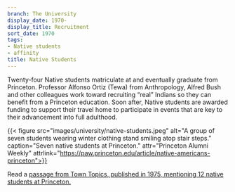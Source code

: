 ```yaml
---
branch: The University
display_date: 1970-
display_title: Recruitment
sort_date: 1970
tags:
- Native students
- affinity
title: Native Students
---
```


Twenty-four Native students matriculate at and eventually graduate from Princeton. Professor Alfonso Ortiz (Tewa) from Anthropology, Alfred Bush and other colleagues work toward recruiting “real” Indians so they can benefit from a Princeton education. Soon after, Native students are awarded funding to support their travel home to participate in events that are key to their advancement into full adulthood. 


{{< figure src="images/university/native-students.jpeg" alt="A group of seven students wearing winter clothing stand smiling atop stair steps." caption="Seven native students at Princeton." attr="Princeton Alumni Weekly" attrlink="https://paw.princeton.edu/article/native-americans-princeton">}}


Read a [passage from Town Topics, published in 1975, mentioning 12 native students at Princeton.](https://theprince.princeton.edu/princetonperiodicals/?a=d&d=TownTopics19750508-01.2.21&srpos=12&e=-------en-20--1--txt-txIN-native+american+students------)

